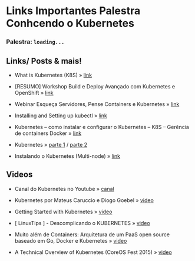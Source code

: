 # Links Importantes Palestra Conhcendo o Kubernetes

### Palestra: `loading...`

## Links/ Posts & mais!

*   What is Kubernetes (K8S) » [link](https://kubernetes.io/docs/whatisk8s/)

*   [RESUMO] Workshop Build e Deploy Avançado com Kubernetes e OpenShift » [link](https://blog.getupcloud.com/workshop-build-e-deploy-avan%C3%A7ado-com-kubernetes-e-openshift-5f4ed21713cf#.40xrpdt5r)

*   Webinar Esqueça Servidores, Pense Containers e Kubernetes » [link](https://blog.getupcloud.com/webinar-esque%C3%A7a-servidores-pense-containers-e-kubernetes-e9c387e194bc?source=user_profile---------1----------)

*   Installing and Setting up kubectl » [link](https://kubernetes.io/docs/user-guide/prereqs/)

*   Kubernetes – como instalar e configurar o Kubernetes – K8S – Gerência de containers Docker » [link](http://devopslab.com.br/kubernetes-como-instalar-e-configurar-o-kubernetes-k8s-gerencia-de-containers-docker/)

*   Kubernetes » [parte 1](http://www.mundodocker.com.br/kubernetes-parte-i/) / [parte 2](http://www.mundodocker.com.br/kubernetes-parte-ii/)

*   Instalando o Kubernetes (Multi-node) » [link](https://medium.com/@adilsonbna/instalando-o-kubernetes-multi-node-e37bf67c5efc#.s6f0kaenk)

## Videos

*   Canal do Kubernetes no Youtube » [canal](https://www.youtube.com/channel/UCZ2bu0qutTOM0tHYa_jkIwg)

*   Kubernetes por Mateus Caruccio e Diogo Goebel » [video](https://www.youtube.com/watch?v=Vw0evygSlrs)

*   Getting Started with Kubernetes » [video](https://www.youtube.com/watch?v=_vHTaIJm9uY)

*   [ LinuxTips ] - Descomplicando o KUBERNETES » [video](https://www.youtube.com/watch?v=1ENtPSKjD2I)

*   Muito além de Containers: Arquitetura de um PaaS open source baseado em Go, Docker e Kubernetes » [video](https://www.infoq.com/br/presentations/muito-alem-de-containers-go-docker-e-kubernetes)

*   A Technical Overview of Kubernetes (CoreOS Fest 2015) » [video](https://www.youtube.com/watch?v=WwBdNXt6wO4)
